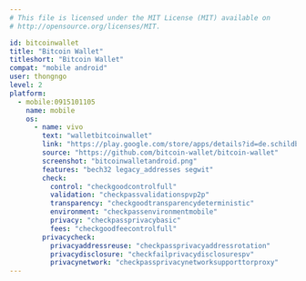 ```yaml
---
# This file is licensed under the MIT License (MIT) available on
# http://opensource.org/licenses/MIT.

id: bitcoinwallet
title: "Bitcoin Wallet"
titleshort: "Bitcoin Wallet"
compat: "mobile android"
user: thongngo
level: 2
platform:
  - mobile:0915101105
    name: mobile
    os:
      - name: vivo
        text: "walletbitcoinwallet"
        link: "https://play.google.com/store/apps/details?id=de.schildbach.wallet"
        source: "https://github.com/bitcoin-wallet/bitcoin-wallet"
        screenshot: "bitcoinwalletandroid.png"
        features: "bech32 legacy_addresses segwit"
        check:
          control: "checkgoodcontrolfull"
          validation: "checkpassvalidationspvp2p"
          transparency: "checkgoodtransparencydeterministic"
          environment: "checkpassenvironmentmobile"
          privacy: "checkpassprivacybasic"
          fees: "checkgoodfeecontrolfull"
        privacycheck:
          privacyaddressreuse: "checkpassprivacyaddressrotation"
          privacydisclosure: "checkfailprivacydisclosurespv"
          privacynetwork: "checkpassprivacynetworksupporttorproxy"
---
```

